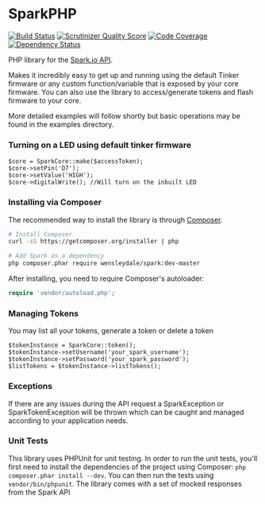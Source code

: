 SparkPHP
========

[![Build Status](https://travis-ci.org/garethtdavies/SparkPHP.png?branch=master)](https://travis-ci.org/garethtdavies/SparkPHP)
[![Scrutinizer Quality Score](https://scrutinizer-ci.com/g/garethtdavies/SparkPHP/badges/quality-score.png?s=f2f7da63bff03c32a86e3a1f6cdcea7c6c14b4e2)](https://scrutinizer-ci.com/g/garethtdavies/SparkPHP/)
[![Code Coverage](https://scrutinizer-ci.com/g/garethtdavies/SparkPHP/badges/coverage.png?s=0948daafb60a4ef0eeea320d9d158064c487748c)](https://scrutinizer-ci.com/g/garethtdavies/SparkPHP/)
[![Dependency Status](https://www.versioneye.com/user/projects/5317b3daec13755bfa00053a/badge.png)](https://www.versioneye.com/user/projects/5317b3daec13755bfa00053a)

PHP library for the [Spark.io API](http://docs.spark.io/#/api).

Makes it incredibly easy to get up and running using the default Tinker firmware or any custom function/variable that is exposed by your core firmware. You can also use the library to access/generate tokens and flash firmware to your core.

More detailed examples will follow shortly but basic operations may be found in the examples directory.

### Turning on a LED using default tinker firmware
    $core = SparkCore::make($accessToken);
    $core->setPin('D7');
    $core->setValue('HIGH');
    $core->digitalWrite(); //Will turn on the inbuilt LED

### Installing via Composer

The recommended way to install the library is through [Composer](http://getcomposer.org).

```bash
# Install Composer
curl -sS https://getcomposer.org/installer | php

# Add Spark as a dependency
php composer.phar require wensleydale/spark:dev-master
```

After installing, you need to require Composer's autoloader:

```php
require 'vendor/autoload.php';
```

### Managing Tokens

You may list all your tokens, generate a token or delete a token

    $tokenInstance = SparkCore::token();
    $tokenInstance->setUsername('your_spark_username');
    $tokenInstance->setPassword('your_spark_password');
    $listTokens = $tokenInstance->listTokens();

### Exceptions

If there are any issues during the API request a SparkException or SparkTokenException will be thrown which can be caught
and managed according to your application needs.

### Unit Tests

This library uses PHPUnit for unit testing. In order to run the unit tests, you'll first need
to install the dependencies of the project using Composer: `php composer.phar install --dev`.
You can then run the tests using `vendor/bin/phpunit`. The library comes with a set of mocked responses
from the Spark API